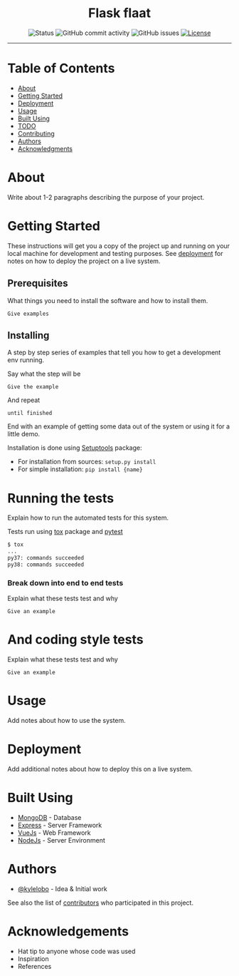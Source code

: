 <!-- <p align="center">
  <a href="" rel="noopener">
 <img width=200px height=200px src="https://i.imgur.com/6wj0hh6.jpg" alt="Project logo"></a>
</p> -->

<h1 align="center">Flask flaat</h1>

<div align="center">

  ![Status](https://img.shields.io/badge/status-active-success.svg)
  ![GitHub commit activity](https://img.shields.io/github/commit-activity/y/BorjaEst/flask-flaat)
  ![GitHub issues](https://img.shields.io/github/issues/BorjaEst/flask-flaat)
  [![License](https://img.shields.io/badge/license-MIT-blue.svg)](/LICENSE)

</div>

---


# Table of Contents
- [About](#about)
- [Getting Started](#getting_started)
- [Deployment](#deployment)
- [Usage](#usage)
- [Built Using](#built_using)
- [TODO](../TODO.md)
- [Contributing](../CONTRIBUTING.md)
- [Authors](#authors)
- [Acknowledgments](#acknowledgement)

# About <a name = "about"></a>
Write about 1-2 paragraphs describing the purpose of your project.

# Getting Started <a name = "getting_started"></a>
These instructions will get you a copy of the project up and running on your local machine for development and testing purposes. See [deployment](#deployment) for notes on how to deploy the project on a live system.

## Prerequisites
What things you need to install the software and how to install them.

```
Give examples
```

## Installing
A step by step series of examples that tell you how to get a development env running.

Say what the step will be

```
Give the example
```

And repeat

```
until finished
```

End with an example of getting some data out of the system or using it for a little demo.

Installation is done using 
[Setuptools](https://setuptools.readthedocs.io/en/latest/setuptools.html#)
package:

- For installation from sources: `setup.py install`  
- For simple installation: `pip install {name}`  

# Running the tests <a name = "tests"></a>
Explain how to run the automated tests for this system.

Tests run using 
[tox](https://tox.readthedocs.io/en/latest/)
package and 
[pytest](https://docs.pytest.org/en/stable/)

```sh
$ tox
...
py37: commands succeeded
py38: commands succeeded
```

### Break down into end to end tests
Explain what these tests test and why

```
Give an example
```

# And coding style tests
Explain what these tests test and why

```
Give an example
```

# Usage <a name="usage"></a>
Add notes about how to use the system.

# Deployment <a name = "deployment"></a>
Add additional notes about how to deploy this on a live system.

# Built Using <a name = "built_using"></a>
- [MongoDB](https://www.mongodb.com/) - Database
- [Express](https://expressjs.com/) - Server Framework
- [VueJs](https://vuejs.org/) - Web Framework
- [NodeJs](https://nodejs.org/en/) - Server Environment

# Authors <a name = "authors"></a>
- [@kylelobo](https://github.com/kylelobo) - Idea & Initial work

See also the list of [contributors](https://github.com/kylelobo/The-Documentation-Compendium/contributors) who participated in this project.

# Acknowledgements <a name = "acknowledgement"></a>
- Hat tip to anyone whose code was used
- Inspiration
- References

